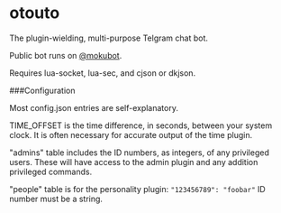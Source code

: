 # otouto

The plugin-wielding, multi-purpose Telgram chat bot.

Public bot runs on [@mokubot](http://telegram.me/mokubot).

Requires lua-socket, lua-sec, and cjson or dkjson.

###Configuration

Most config.json entries are self-explanatory.

TIME_OFFSET is the time difference, in seconds, between your system clock. It is often necessary for accurate output of the time plugin.

"admins" table includes the ID numbers, as integers, of any privileged users. These will have access to the admin plugin and any addition privileged commands.

"people" table is for the personality plugin:
`"123456789": "foobar"`
ID number must be a string.
